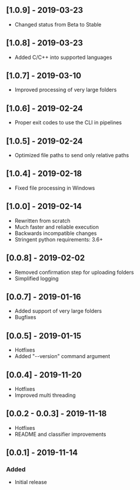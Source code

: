 ## [1.0.9] - 2019-03-23
- Changed status from Beta to Stable

## [1.0.8] - 2019-03-23
- Added C/C++ into supported languages

## [1.0.7] - 2019-03-10
- Improved processing of very large folders

## [1.0.6] - 2019-02-24
- Proper exit codes to use the CLI in pipelines

## [1.0.5] - 2019-02-24
- Optimized file paths to send only relative paths

## [1.0.4] - 2019-02-18
- Fixed file processing in Windows

## [1.0.0] - 2019-02-14
- Rewritten from scratch
- Much faster and reliable execution
- Backwards incompatible changes
- Stringent python requirements: 3.6+

## [0.0.8] - 2019-02-02
- Removed confirmation step for uploading folders
- Simplified logging

## [0.0.7] - 2019-01-16
- Added support of very large folders
- Bugfixes

## [0.0.5] - 2019-01-15
- Hotfixes
- Added "--version" command argument

## [0.0.4] - 2019-11-20
- Hotfixes
- Improved multi threading

## [0.0.2 - 0.0.3] - 2019-11-18
- Hotfixes
- README and classifier improvements

## [0.0.1] - 2019-11-14
### Added
- Initial release
